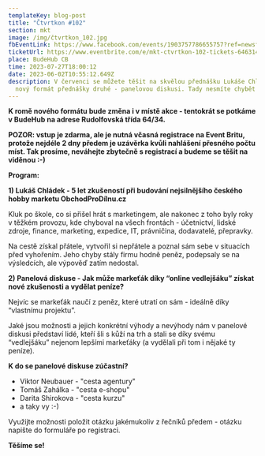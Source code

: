 ```yaml
---
templateKey: blog-post
title: "Čtvrtkon #102"
section: mkt
image: /img/čtvrtkon_102.jpg
fbEventLink: https://www.facebook.com/events/1903757786655757?ref=newsfeed
ticketUrl: https://www.eventbrite.com/e/mkt-ctvrtkon-102-tickets-646314342597
place: BudeHub CB
time: 2023-07-27T18:00:12
date: 2023-06-02T10:55:12.649Z
description: V červenci se můžete těšit na skvělou přednášku Lukáše Chládka a na
  nový formát přednášky druhé - panelovou diskusi. Tady nesmíte chybět!
---
```

**K romě nového formátu bude změna i v místě akce - tentokrát se potkáme v BudeHub na adrese Rudolfovská třída 64/34.**

**POZOR: vstup je zdarma, ale je nutná včasná registrace na Event Britu, protože nejdéle 2 dny předem je uzávěrka kvůli nahlášení přesného počtu míst. Tak prosíme, neváhejte zbytečně s registrací a budeme se těšit na viděnou :-)**

**Program:**

**1) Lukáš Chládek - 5 let zkušeností při budování nejsilnějšího českého hobby marketu ObchodProDílnu.cz**[](https://www.linkedin.com/in/iveta-osobova/)

Kluk po škole, co si přišel hrát s marketingem, ale nakonec z toho byly roky v těžkém provozu, kde chyboval na všech frontách - účetnictví, lidské zdroje, finance, marketing, expedice, IT, právničina, dodavatelé, přepravky.

Na cestě získal přátele, vytvořil si nepřátele a poznal sám sebe v situacích před vyhořením. Jeho chyby stály firmu hodně peněz, podepsaly se na výsledcích, ale výpověď zatím nedostal.

**2) Panelová diskuse - Jak může markeťák díky “online vedlejšáku” získat nové zkušenosti a vydělat peníze?**

Nejvíc se markeťák naučí z peněz, které utratí on sám - ideálně díky “vlastnímu projektu”.

Jaké jsou možnosti a jejich konkrétní výhody a nevýhody nám v panelové diskusi představí lidé, kteří šli s kůží na trh a stali se díky svému “vedlejšáku” nejenom lepšími markeťáky (a vydělali při tom i nějaké ty peníze).

**K do se panelové diskuse zúčastní?**

* Viktor Neubauer - "cesta agentury"
* Tomáš Zahálka - "cesta e-shopu"
* Darita Shirokova - "cesta kurzu"
* a taky vy :-)

Využijte možnosti položit otázku jakémukoliv z řečníků předem - otázku napište do formuláře po registraci.[](https://forms.gle/y58kLzEfArhkjVgU7)

**Těšíme se!**